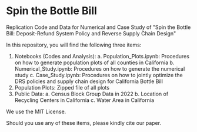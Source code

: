 # Spin the Bottle Bill
Replication Code and Data for Numerical and Case Study of "Spin the Bottle Bill: Deposit-Refund System Policy and Reverse Supply Chain Design"

In this repository, you will find the following three items:
1. Notebooks (Codes and Analysis):
     a. Population_Plots.ipynb: Procedures on how to generate population plots of all counties in California
     b. Numerical_Study.ipynb: Procedures on how to generate the numerical study
     c. Case_Study.ipynb: Procedures on how to jointly optimize the DRS policies and supply chain design for California Bottle Bill
2. Population Plots: Zipped file of all plots
3. Public Data:
     a. Census Block Group Data in 2022
     b. Location of Recycling Centers in California
     c. Water Area in California


We use the MIT License.

Should you use any of these items, please kindly cite our paper.
